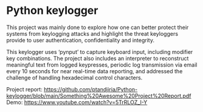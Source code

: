 # Python keylogger
This project was mainly done to explore how one can better protect their systems from keylogging attacks and highlight the threat keyloggers provide to user authentication, confidentiality and integrity.

This keylogger uses ‘pynput’ to capture keyboard input, including modifier key combinations. The project also includes an interpreter to reconstruct meaningful text from logged keypresses, periodic log transmission via email every 10 seconds for near real-time data reporting, and addressed the challenge of handling hexadecimal control characters.

Project report: https://github.com/ptandjiria/Python-keylogger/blob/main/Something%20Awesome%20Project%20Report.pdf
Demo: https://www.youtube.com/watch?v=5TrRLOZ_I-Y 
